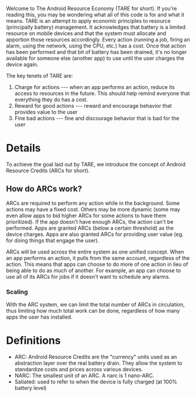 Welcome to The Android Resource Economy (TARE for short). If you're reading this, you may be
wondering what all of this code is for and what it means. TARE is an attempt to apply economic
principles to resource (principally battery) management. It acknowledges that battery is a limited
resource on mobile devices and that the system must allocate and apportion those resources
accordingly. Every action (running a job, firing an alarm, using the network, using the CPU,
etc.) has a cost. Once that action has been performed and that bit of battery has been drained, it's
no longer available for someone else (another app) to use until the user charges the device again.

The key tenets of TARE are:

1. Charge for actions --- when an app performs an action, reduce its access to resources in the
   future. This should help remind everyone that everything they do has a cost.
1. Reward for good actions --- reward and encourage behavior that provides value to the user
1. Fine bad actions --- fine and discourage behavior that is bad for the user

# Details

To achieve the goal laid out by TARE, we introduce the concept of Android Resource Credits
(ARCs for short).

## How do ARCs work?

ARCs are required to perform any action while in the background. Some actions may have a fixed cost.
Others may be more dynamic (some may even allow apps to bid higher ARCs for some actions to have
them prioritized). If the app doesn't have enough ARCs, the action can't be performed. Apps are
granted ARCs (below a certain threshold) as the device charges. Apps are also granted ARCs for
providing user value (eg. for doing things that engage the user).

ARCs will be used across the entire system as one unified concept. When an app performs an action,
it pulls from the same account, regardless of the action. This means that apps can choose to do more
of one action in lieu of being able to do as much of another. For example, an app can choose to use
all of its ARCs for jobs if it doesn't want to schedule any alarms.

### Scaling

With the ARC system, we can limit the total number of ARCs in circulation, thus limiting how much
total work can be done, regardless of how many apps the user has installed.

# Definitions

* ARC: Android Resource Credits are the "currency" units used as an abstraction layer over the real
  battery drain. They allow the system to standardize costs and prices across various devices.
* NARC: The smallest unit of an ARC. A narc is 1 nano-ARC.
* Satiated: used to refer to when the device is fully charged (at 100% battery level)